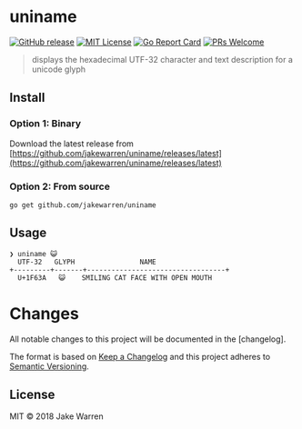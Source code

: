 # uniname

[![GitHub release](http://img.shields.io/github/release/jakewarren/uniname.svg?style=flat-square)](https://github.com/jakewarren/uniname/releases])
[![MIT License](http://img.shields.io/badge/license-MIT-blue.svg?style=flat-square)](https://github.com/jakewarren/uniname/blob/master/LICENSE)
[![Go Report Card](https://goreportcard.com/badge/github.com/jakewarren/uniname)](https://goreportcard.com/report/github.com/jakewarren/uniname)
[![PRs Welcome](https://img.shields.io/badge/PRs-welcome-brightgreen.svg?style=shields)](http://makeapullrequest.com)

> displays the hexadecimal UTF-32 character and text description for a unicode glyph

## Install
### Option 1: Binary

Download the latest release from [https://github.com/jakewarren/uniname/releases/latest](https://github.com/jakewarren/uniname/releases/latest)

### Option 2: From source

```
go get github.com/jakewarren/uniname
```

## Usage

```
❯ uniname 😺
  UTF-32   GLYPH                NAME                
+---------+-------+----------------------------------+
  U+1F63A   😺    SMILING CAT FACE WITH OPEN MOUTH  
```


# Changes

All notable changes to this project will be documented in the [changelog].

The format is based on [Keep a Changelog](http://keepachangelog.com/) and this project adheres to [Semantic Versioning](http://semver.org/).

## License

MIT © 2018 Jake Warren
